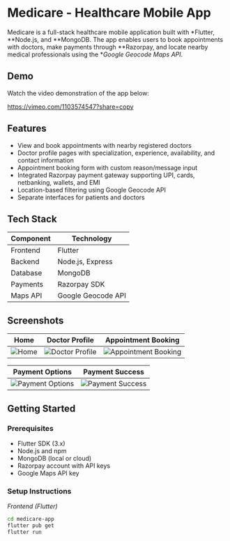 # Medicare - Healthcare Mobile App

Medicare is a full-stack healthcare mobile application built with *Flutter, **Node.js, and **MongoDB. The app enables users to book appointments with doctors, make payments through **Razorpay, and locate nearby medical professionals using the **Google Geocode Maps API*.

## Demo

Watch the video demonstration of the app below:

https://vimeo.com/1103574547?share=copy

## Features

- View and book appointments with nearby registered doctors
- Doctor profile pages with specialization, experience, availability, and contact information
- Appointment booking form with custom reason/message input
- Integrated Razorpay payment gateway supporting UPI, cards, netbanking, wallets, and EMI
- Location-based filtering using Google Geocode API
- Separate interfaces for patients and doctors

## Tech Stack

| Component   | Technology         |
|------------|--------------------|
| Frontend   | Flutter             |
| Backend    | Node.js, Express    |
| Database   | MongoDB             |
| Payments   | Razorpay SDK        |
| Maps API   | Google Geocode API  |

## Screenshots

| Home | Doctor Profile | Appointment Booking |
|------|----------------|---------------------|
| ![Home](https://github.com/user-attachments/assets/00446edd-a1c3-4d5d-b4b5-5f3bcde0524) | ![Doctor Profile](https://github.com/user-attachments/assets/1eafb8b5-cc61-44f1-8c9f-c4fcba7d1bc2) | ![Appointment Booking](https://github.com/user-attachments/assets/d611495d-2aec-449c-92b6-168b38d98374) |

| Payment Options | Payment Success |
|------------------|----------------|
| ![Payment Options](https://github.com/user-attachments/assets/5c6a3fc2-5c77-4f8b-9405-e5b7ab07c568) | ![Payment Success](https://github.com/user-attachments/assets/ed582ba4-d0ef-4bba-b52c-79700e691bea) |


## Getting Started

### Prerequisites

- Flutter SDK (3.x)
- Node.js and npm
- MongoDB (local or cloud)
- Razorpay account with API keys
- Google Maps API key

### Setup Instructions

*Frontend (Flutter)*

```bash
cd medicare-app
flutter pub get
flutter run
 
 

